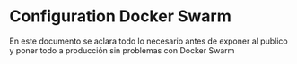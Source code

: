 # Configuration Docker Swarm

En este documento se aclara todo lo necesario antes de exponer al publico y poner todo a producción sin problemas con Docker Swarm